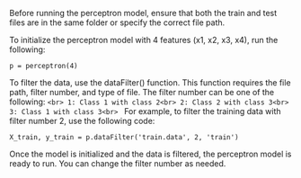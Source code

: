 Before running the perceptron model, ensure that both the train and test files are in the same folder or specify the correct file path.

To initialize the perceptron model with 4 features (x1, x2, x3, x4), run the following:

`p = perceptron(4)`

To filter the data, use the dataFilter() function. This function requires the file path, filter number, and type of file. The filter number can be one of the following:
`<br>
1: Class 1 with class 2<br>
2: Class 2 with class 3<br>
3: Class 1 with class 3<br>
`
For example, to filter the training data with filter number 2, use the following code:

`X_train, y_train = p.dataFilter('train.data', 2, 'train')`

Once the model is initialized and the data is filtered, the perceptron model is ready to run. You can change the filter number as needed.
